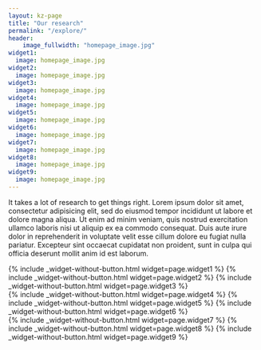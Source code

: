 ```yaml
---
layout: kz-page
title: "Our research"
permalink: "/explore/"
header:
    image_fullwidth: "homepage_image.jpg"
widget1:
  image: homepage_image.jpg
widget2:
  image: homepage_image.jpg
widget3:
  image: homepage_image.jpg
widget4:
  image: homepage_image.jpg
widget5:
  image: homepage_image.jpg
widget6:
  image: homepage_image.jpg
widget7:
  image: homepage_image.jpg
widget8:
  image: homepage_image.jpg
widget9:
  image: homepage_image.jpg
---
```


It takes a lot of research to get things right. Lorem ipsum dolor sit amet, consectetur adipisicing elit, sed do eiusmod tempor incididunt ut labore et dolore magna aliqua. Ut enim ad minim veniam, quis nostrud exercitation ullamco laboris nisi ut aliquip ex ea commodo consequat. Duis aute irure dolor in reprehenderit in voluptate velit esse cillum dolore eu fugiat nulla pariatur. Excepteur sint occaecat cupidatat non proident, sunt in culpa qui officia deserunt mollit anim id est laborum.


{% include _widget-without-button.html widget=page.widget1 %}
{% include _widget-without-button.html widget=page.widget2 %}
{% include _widget-without-button.html widget=page.widget3 %}
<br/>
{% include _widget-without-button.html widget=page.widget4 %}
{% include _widget-without-button.html widget=page.widget5 %}
{% include _widget-without-button.html widget=page.widget6 %}
<br/>
{% include _widget-without-button.html widget=page.widget7 %}
{% include _widget-without-button.html widget=page.widget8 %}
{% include _widget-without-button.html widget=page.widget9 %}
